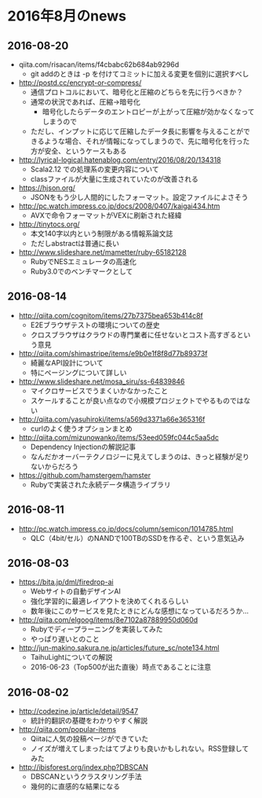 # 2016年8月のnews

## 2016-08-20

* qiita.com/risacan/items/f4cbabc62b684ab9296d
  * git addのときは -p を付けてコミットに加える変更を個別に選択すべし
* http://postd.cc/encrypt-or-compress/
  * 通信プロトコルにおいて、暗号化と圧縮のどちらを先に行うべきか？
  * 通常の状況であれば、圧縮→暗号化
    * 暗号化したらデータのエントロピーが上がって圧縮が効かなくなってしまうので
  * ただし、インプットに応じて圧縮したデータ長に影響を与えることができるような場合、それが情報になってしまうので、先に暗号化を行った方が安全、というケースもある
* http://lyrical-logical.hatenablog.com/entry/2016/08/20/134318
  * Scala2.12 での処理系の変更内容について
  * classファイルが大量に生成されていたのが改善される
* https://hjson.org/
  * JSONをもう少し人間的にしたフォーマット。設定ファイルによさそう
* http://pc.watch.impress.co.jp/docs/2008/0407/kaigai434.htm
  * AVXで命令フォーマットがVEXに刷新された経緯
* http://tinytocs.org/
  * 本文140字以内という制限がある情報系論文誌
  * ただしabstractは普通に長い
* http://www.slideshare.net/mametter/ruby-65182128
  * RubyでNESエミュレータの高速化
  * Ruby3.0でのベンチマークとして


## 2016-08-14

* http://qiita.com/cognitom/items/27b7375bea653b414c8f
  * E2Eブラウザテストの環境についての歴史
  * クロスブラウザはクラウドの専門業者に任せないとコスト高すぎるという意見
* http://qiita.com/shimastripe/items/e9b0e1f8f8d77b89373f
  * 綺麗なAPI設計について
  * 特にページングについて詳しい
* http://www.slideshare.net/mosa_siru/ss-64839846
  * マイクロサービスでうまくいかなかったこと
  * スケールすることが良い点なので小規模プロジェクトでやるものではない
* http://qiita.com/yasuhiroki/items/a569d3371a66e365316f
  * curlのよく使うオプションまとめ
* http://qiita.com/mizunowanko/items/53eed059fc044c5aa5dc
  * Dependency Injectionの解説記事
  * なんだかオーバーテクノロジーに見えてしまうのは、きっと経験が足りないからだろう
* https://github.com/hamstergem/hamster
  * Rubyで実装された永続データ構造ライブラリ


## 2016-08-11

* http://pc.watch.impress.co.jp/docs/column/semicon/1014785.html
  * QLC（4bit/セル）のNANDで100TBのSSDを作るぞ、という意気込み


## 2016-08-03

* https://bita.jp/dml/firedrop-ai
  * Webサイトの自動デザインAI
  * 強化学習的に最適レイアウトを決めてくれるらしい
  * 数年後にこのサービスを見たときにどんな感想になっているだろうか…
* http://qiita.com/elgoog/items/8e7102a87889950d060d
  * Rubyでディープラーニングを実装してみた
  * やっぱり遅いとのこと
* http://jun-makino.sakura.ne.jp/articles/future_sc/note134.html
  * TaihuLightについての解説
  * 2016-06-23（Top500が出た直後）時点であることに注意


## 2016-08-02

* http://codezine.jp/article/detail/9547
  * 統計的翻訳の基礎をわかりやすく解説
* http://qiita.com/popular-items
  * Qiitaに人気の投稿ページができていた
  * ノイズが増えてしまったはてブよりも良いかもしれない。RSS登録してみた
* http://ibisforest.org/index.php?DBSCAN
  * DBSCANというクラスタリング手法
  * 幾何的に直感的な結果になる



